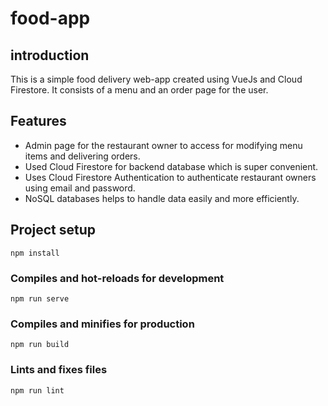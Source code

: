 # food-app

## introduction
This is a simple food delivery web-app created using VueJs and Cloud Firestore. It consists of a menu and an order page for the user.

## Features

* Admin page for the restaurant owner to access for modifying menu items and delivering orders.
* Used Cloud Firestore for backend database which is super convenient.
* Uses Cloud Firestore Authentication to authenticate restaurant owners using email and password.
* NoSQL databases helps to handle data easily and more efficiently.
    

## Project setup
```
npm install
```

### Compiles and hot-reloads for development
```
npm run serve
```

### Compiles and minifies for production
```
npm run build
```

### Lints and fixes files
```
npm run lint
```



